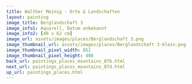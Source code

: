 ```yaml
---
title: Walther Meinig - Orte & Landschaften
layout: painting
image_title: Berglandschaft 3
image_info1: Aquarell, Datum unbekannt
image_info2: [40 x 62 cm]
image_url: assets/images/places/Berglandschaft 3.png
image_thumbnail_url: assets/images/places/Berglandschaft 3-klein.png
image_thumbnail_pixel_width: 651
image_thumbnail_pixel_height: 408
back_url: paintings_places_mountains_07b.html
next_url: paintings_places_mountains_07d.html
up_url: paintings_places.html
---
```


